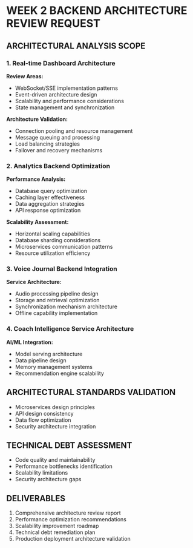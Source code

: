 # WEEK 2 BACKEND ARCHITECTURE REVIEW REQUEST

## ARCHITECTURAL ANALYSIS SCOPE

### 1. Real-time Dashboard Architecture
**Review Areas:**
- WebSocket/SSE implementation patterns
- Event-driven architecture design
- Scalability and performance considerations
- State management and synchronization

**Architecture Validation:**
- Connection pooling and resource management
- Message queuing and processing
- Load balancing strategies
- Failover and recovery mechanisms

### 2. Analytics Backend Optimization
**Performance Analysis:**
- Database query optimization
- Caching layer effectiveness
- Data aggregation strategies
- API response optimization

**Scalability Assessment:**
- Horizontal scaling capabilities
- Database sharding considerations
- Microservices communication patterns
- Resource utilization efficiency

### 3. Voice Journal Backend Integration
**Service Architecture:**
- Audio processing pipeline design
- Storage and retrieval optimization
- Synchronization mechanism architecture
- Offline capability implementation

### 4. Coach Intelligence Service Architecture
**AI/ML Integration:**
- Model serving architecture
- Data pipeline design
- Memory management systems
- Recommendation engine scalability

## ARCHITECTURAL STANDARDS VALIDATION
- Microservices design principles
- API design consistency
- Data flow optimization
- Security architecture integration

## TECHNICAL DEBT ASSESSMENT
- Code quality and maintainability
- Performance bottlenecks identification
- Scalability limitations
- Security architecture gaps

## DELIVERABLES
1. Comprehensive architecture review report
2. Performance optimization recommendations
3. Scalability improvement roadmap
4. Technical debt remediation plan
5. Production deployment architecture validation